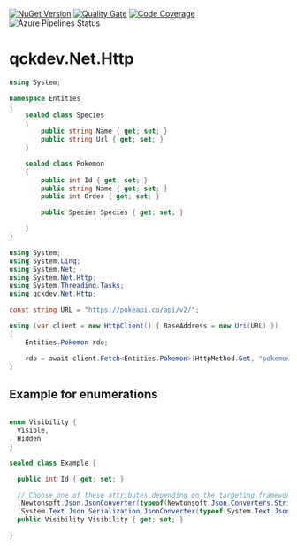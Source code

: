 <a href="https://www.nuget.org/packages/qckdev.Net.Http"><img src="https://img.shields.io/nuget/v/qckdev.Net.Http.svg" alt="NuGet Version"/></a>
<a href="https://sonarcloud.io/dashboard?id=qckdev.Net.Http"><img src="https://sonarcloud.io/api/project_badges/measure?project=qckdev.Net.Http&metric=alert_status" alt="Quality Gate"/></a>
<a href="https://sonarcloud.io/dashboard?id=qckdev.Net.Http"><img src="https://sonarcloud.io/api/project_badges/measure?project=qckdev.Net.Http&metric=coverage" alt="Code Coverage"/></a>
<a><img src="https://hfrances.visualstudio.com/Main/_apis/build/status/qckdev.Net.Http?branchName=main" alt="Azure Pipelines Status"/></a>


# qckdev.Net.Http

```cs
using System;	

namespace Entities
{
	sealed class Species
	{
		public string Name { get; set; }
		public string Url { get; set; }
	}

	sealed class Pokemon
	{
		public int Id { get; set; }
		public string Name { get; set; }
		public int Order { get; set; }

		public Species Species { get; set; }

	}
}
```

```cs
using System;
using System.Linq;
using System.Net;
using System.Net.Http;
using System.Threading.Tasks;
using qckdev.Net.Http;

const string URL = "https://pokeapi.co/api/v2/";

using (var client = new HttpClient() { BaseAddress = new Uri(URL) })
{
	Entities.Pokemon rdo;

	rdo = await client.Fetch<Entities.Pokemon>(HttpMethod.Get, "pokemon/ditto");
}
```

## Example for enumerations

```cs

enum Visibility {
  Visible,
  Hidden  
}

sealed class Example {

  public int Id { get; set; }

  // Choose one of these attributes depending on the targeting framework.
  [Newtonsoft.Json.JsonConverter(typeof(Newtonsoft.Json.Converters.StringEnumConverter))]
  [System.Text.Json.Serialization.JsonConverter(typeof(System.Text.Json.Serialization.JsonStringEnumConverter))]
  public Visibility Visibility { get; set; }

}

```